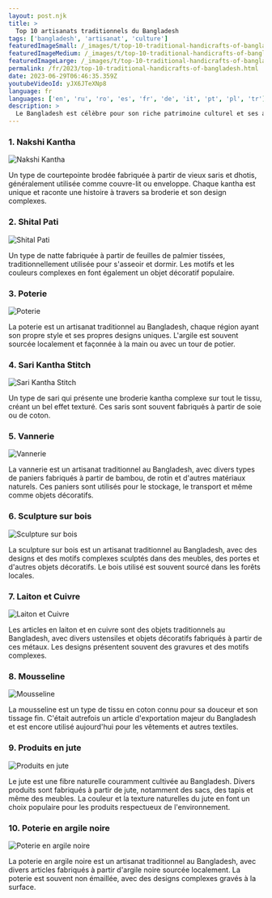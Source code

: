 ```yaml
---
layout: post.njk
title: >
  Top 10 artisanats traditionnels du Bangladesh
tags: ['bangladesh', 'artisanat', 'culture']
featuredImageSmall: /_images/t/top-10-traditional-handicrafts-of-bangladesh-cover-fr-small.webp
featuredImageMedium: /_images/t/top-10-traditional-handicrafts-of-bangladesh-cover-fr-medium.webp
featuredImageLarge: /_images/t/top-10-traditional-handicrafts-of-bangladesh-cover-fr-large.webp
permalink: /fr/2023/top-10-traditional-handicrafts-of-bangladesh.html
date: 2023-06-29T06:46:35.359Z
youtubeVideoId: yJX6JTeXNp8
language: fr
languages: ['en', 'ru', 'ro', 'es', 'fr', 'de', 'it', 'pt', 'pl', 'tr']
description: >
  Le Bangladesh est célèbre pour son riche patrimoine culturel et ses artisanats traditionnels. Voici les 10 artisanats les plus uniques et les plus beaux encore pratiqués aujourd'hui au Bangladesh.
---
```


### 1. Nakshi Kantha

![Nakshi Kantha](/_images/2/25896fe48a72e1715a474e76ca652a7a-medium.webp)

Un type de courtepointe brodée fabriquée à partir de vieux saris et dhotis, généralement utilisée comme couvre-lit ou enveloppe. Chaque kantha est unique et raconte une histoire à travers sa broderie et son design complexes.

### 2. Shital Pati

![Shital Pati](/_images/a/aa8a9d45e5bb9303b7967e54ae33e66e-medium.webp)

Un type de natte fabriquée à partir de feuilles de palmier tissées, traditionnellement utilisée pour s'asseoir et dormir. Les motifs et les couleurs complexes en font également un objet décoratif populaire.

### 3. Poterie

![Poterie](/_images/1/1ed2ed47313dc279cd29aa11f554d3db-medium.webp)

La poterie est un artisanat traditionnel au Bangladesh, chaque région ayant son propre style et ses propres designs uniques. L'argile est souvent sourcée localement et façonnée à la main ou avec un tour de potier.

### 4. Sari Kantha Stitch

![Sari Kantha Stitch](/_images/9/965a6ecfaa996ce2b2cb14a9279c3e2a-medium.webp)

Un type de sari qui présente une broderie kantha complexe sur tout le tissu, créant un bel effet texturé. Ces saris sont souvent fabriqués à partir de soie ou de coton.

### 5. Vannerie

![Vannerie](/_images/c/cf6d581e6c0ca9be540773131f344815-medium.webp)

La vannerie est un artisanat traditionnel au Bangladesh, avec divers types de paniers fabriqués à partir de bambou, de rotin et d'autres matériaux naturels. Ces paniers sont utilisés pour le stockage, le transport et même comme objets décoratifs.

### 6. Sculpture sur bois

![Sculpture sur bois](/_images/e/ee6ff41b7a300f536db5dfd40fc29fd4-medium.webp)

La sculpture sur bois est un artisanat traditionnel au Bangladesh, avec des designs et des motifs complexes sculptés dans des meubles, des portes et d'autres objets décoratifs. Le bois utilisé est souvent sourcé dans les forêts locales.

### 7. Laiton et Cuivre

![Laiton et Cuivre](/_images/0/0d1d8ac49dce83b021c8ef16a3cc09e2-medium.webp)

Les articles en laiton et en cuivre sont des objets traditionnels au Bangladesh, avec divers ustensiles et objets décoratifs fabriqués à partir de ces métaux. Les designs présentent souvent des gravures et des motifs complexes.

### 8. Mousseline

![Mousseline](/_images/5/5b8b02d9f2834d3f8be6822a7284efc1-medium.webp)

La mousseline est un type de tissu en coton connu pour sa douceur et son tissage fin. C'était autrefois un article d'exportation majeur du Bangladesh et est encore utilisé aujourd'hui pour les vêtements et autres textiles.

### 9. Produits en jute

![Produits en jute](/_images/9/91d716b011bdc9f855a49d9c548aeed3-medium.webp)

Le jute est une fibre naturelle couramment cultivée au Bangladesh. Divers produits sont fabriqués à partir de jute, notamment des sacs, des tapis et même des meubles. La couleur et la texture naturelles du jute en font un choix populaire pour les produits respectueux de l'environnement.

### 10. Poterie en argile noire

![Poterie en argile noire](/_images/8/81d338e27b9fa00a89029b4fbf67e812-medium.webp)

La poterie en argile noire est un artisanat traditionnel au Bangladesh, avec divers articles fabriqués à partir d'argile noire sourcée localement. La poterie est souvent non émaillée, avec des designs complexes gravés à la surface.

